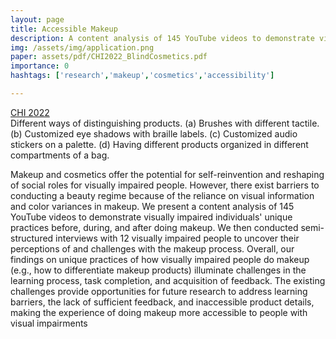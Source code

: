 ```yaml
---
layout: page
title: Accessible Makeup 
description: A content analysis of 145 YouTube videos to demonstrate visually impaired individuals' unique practices before, during, and after doing makeup. 
img: /assets/img/application.png
paper: assets/pdf/CHI2022_BlindCosmetics.pdf
importance: 0
hashtags: ['research','makeup','cosmetics','accessibility']

---
```

<div class="row ml-1 mr-1 mb-3 p-0">
    <div class="col-md-0">
        <div class="icon" data-toggle="tooltip" title="Code Repository"></div>
        <a href="https://minahuh.com/assets/pdf/CHI2022_BlindCosmetics.pdf" target="_blank" font-weight=500><i class="fas fa-scroll"></i> CHI 2022</a>
    </div>
</div>


<div class="row justify-content-md-center">
    <div class="col-sm-9 justify-content-md-center">
        <img class="img-fluid rounded z-depth-1" src="{{ '/assets/img/Distinguish.png' | relative_url }}" alt="" />
    </div>
</div>
<div class="caption">
    Different ways of distinguishing products. (a) Brushes with different tactile. (b) Customized eye shadows with braille labels. (c) Customized audio stickers on a palette. (d) Having different products organized in different compartments of a bag.
</div>


Makeup and cosmetics offer the potential for self-reinvention and reshaping of social roles for visually impaired people. However, there exist barriers to conducting a beauty regime because of the reliance on visual information and color variances in makeup. We present a content analysis of 145 YouTube videos to demonstrate visually impaired individuals' unique practices before, during, and after doing makeup. We then conducted semi-structured interviews with 12 visually impaired people to uncover their perceptions of and challenges with the makeup process. Overall, our findings on unique practices of how visually impaired people do makeup (e.g., how to differentiate makeup products) illuminate challenges in the learning process, task completion, and acquisition of feedback. The existing challenges provide opportunities for future research to address learning barriers, the lack of sufficient feedback, and inaccessible product details, making the experience of doing makeup more accessible to people with visual impairments